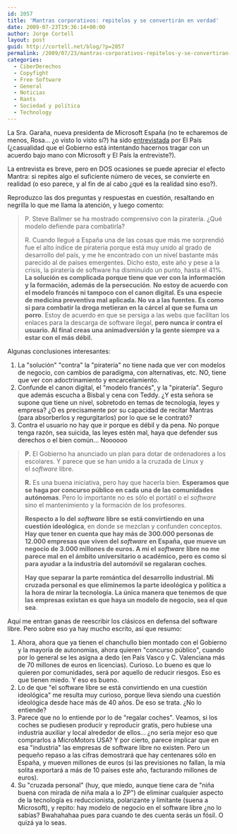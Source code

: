 ```yaml
---
id: 2057
title: 'Mantras corporativos: repitelos y se convertirán en verdad'
date: 2009-07-23T19:36:14+00:00
author: Jorge Cortell
layout: post
guid: http://cortell.net/blog/?p=2057
permalink: /2009/07/23/mantras-corporativos-repitelos-y-se-convertiran-en-verdad/
categories:
  - CiberDerechos
  - Copyfight
  - Free Software
  - General
  - Noticias
  - Rants
  - Sociedad y polí­tica
  - Technology
---
```

La Sra. Garaña, nueva presidenta de Microsoft España (no te echaremos de menos, Rosa... ¿o visto lo visto sí?) ha sido <a title="http://www.elpais.com/articulo/semana/Todos/estamos/hacer/negocio/incluyendo/Google/elpepueconeg/20090719elpneglse_4/Tes" href="http://www.elpais.com/articulo/semana/Todos/estamos/hacer/negocio/incluyendo/Google/elpepueconeg/20090719elpneglse_4/Tes" target="_blank">entrevistada</a> por El País (¿casualidad que el Gobierno está intentando hacernos tragar con un acuerdo bajo mano con Microsoft y El País la entreviste?).

La entrevista es breve, pero en DOS ocasiones se puede apreciar el efecto Mantra: si repites algo el suficiente número de veces, se convierte en realidad (o eso parece, y al fin de al cabo ¿qué es la realidad sino eso?).

Reproduzco las dos preguntas y respuestas en cuestión, resaltando en negrilla lo que me llama la atención, y luego comento:

> P. Steve Ballmer se ha mostrado comprensivo con la piratería. ¿Qué modelo defiende para combatirla?
> 
> R. Cuando llegué a España una de las cosas que más me sorprendió fue el alto índice de piratería porque está muy unido al grado de desarrollo del país, y me he encontrado con un nivel bastante más parecido al de países emergentes. Dicho esto, este año y pese a la crisis, la piratería de software ha disminuido un punto, hasta el 41%. **La solución es complicada porque tiene que ver con la información y la formación, además de la persecución**. **No estoy de acuerdo con el modelo francés ni tampoco con el canon digital. Es una especie de medicina preventiva mal aplicada. No va a las fuentes. Es como si para combatir la droga metieran en la cárcel al que se fuma un porro**. Estoy de acuerdo en que se persiga a las webs que facilitan los enlaces para la descarga de software ilegal, **pero nunca ir contra el usuario. Al final creas una animadversión y la gente siempre va a estar con el más débil.**

Algunas conclusiones interesantes:

  1. La "solución" "contra" la "piratería" no tiene nada que ver con modelos de negocio, con cambios de paradigma, con alternativas, etc. NO, tiene que ver con adoctrinamiento y encarcelamiento.
  2. Confunde el canon digital, el "modelo francés", y la "piratería". Seguro que además escucha a Bisbal y cena con Teddy. ¿Y esta señora se supone que tiene un nivel, sobretodo en temas de tecnología, leyes y empresa? ¿O es precisamente por su capacidad de recitar Mantras (para absorberlos y regurgitarlos) por lo que se le contrató?
  3. Contra el usuario no hay que ir porque es débil y da pena. No porque tenga razón, sea suicida, las leyes estén mal, haya que defender sus derechos o el bien común... Noooooo

> **P.** El Gobierno ha anunciado un plan para dotar de ordenadores a los escolares. Y parece que se han unido a la cruzada de Linux y el _software_ libre.
> 
> **R.** Es una buena iniciativa, pero hay que hacerla bien. **Esperamos que se haga por concurso público en cada una de las comunidades autónomas**. Pero lo importante no es sólo el portátil o el _software_ sino el mantenimiento y la formación de los profesores.
> 
> **Respecto a lo del** _**software**_ **libre se está convirtiendo en una cuestión ideológica**, en donde se mezclan y confunden conceptos. **Hay que tener en cuenta que hay más de 300.000 personas de 12.000 empresas que viven del** _**software**_ **en España, que mueve un negocio de 3.000 millones de euros. A mí el** _**software**_ **libre no me parece mal en el ámbito universitario o académico, pero es como si para ayudar a la industria del automóvil se regalaran coches**.
> 
> **Hay que separar la parte romántica del desarrollo industrial. Mi cruzada personal es que eliminemos la parte ideológica y política a la hora de mirar la tecnología. La única manera que tenemos de que las empresas existan es que haya un modelo de negocio, sea el que sea**.

Aquí me entran ganas de reescribir los clásicos en defensa del software libre. Pero sobre eso ya hay mucho escrito, así que resumo:

  1. Ahora, ahora que ya tienen el chanchullo bien montado con el Gobierno y la mayoría de autonomías, ahora quieren "concurso público", cuando por lo general se les asigna a dedo (en País Vasco y C. Valenciana más de 70 millones de euros en licencias). Curioso. Lo bueno es que lo quieren por comunidades, será por aquello de reducir riesgos. Eso es que tienen miedo. Y eso es bueno.
  2. Lo de que "el software libre se está convirtiendo en una cuestión ideológica" me resulta muy curioso, porque lleva siendo una cuestión ideológica desde hace más de 40 años. De eso se trata. ¿No lo entiende?
  3. Parece que no lo entiende por lo de "regalar coches". Veamos, si los coches se pudiesen producir y reproducir gratis, pero hubiese una industria auxiliar y local alrededor de ellos... ¿no sería mejor eso que comprarlos a MicroMotors USA? Y por cierto, parece implicar que en esa "industria" las empresas de software libre no existen. Pero un pequeño repaso a las cifras demostrará que hay centenares sólo en España, y mueven millones de euros (si las previsiones no fallan, la mía solita exportará a más de 10 países este año, facturando millones de euros).
  4. Su "cruzada personal" (huy, que miedo, aunque tiene cara de "niña buena con mirada de niña mala a lo ZP") de eliminar cualquier aspecto de la tecnología es reduccionista, polarizante y limitante (suena a Microsoft), y repito: hay modelo de negocio en el software libre ¿no lo sabías? Bwahahahaa pues para cuando te des cuenta serás un fósil. O quizá ya lo seas.